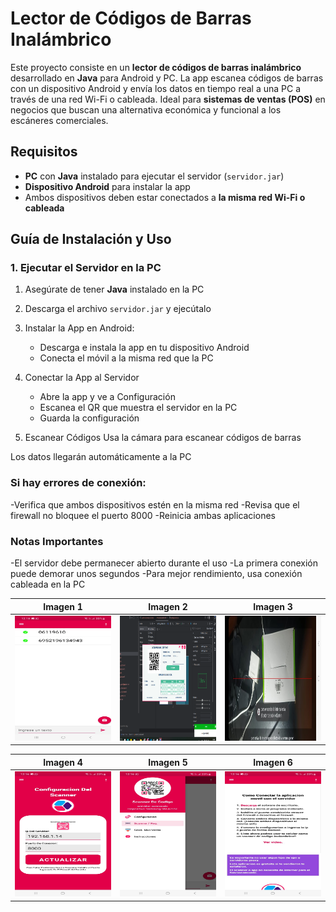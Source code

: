 # Lector de Códigos de Barras Inalámbrico

Este proyecto consiste en un **lector de códigos de barras inalámbrico** desarrollado en **Java** para Android y PC. La app escanea códigos de barras con un dispositivo Android y envía los datos en tiempo real a una PC a través de una red Wi-Fi o cableada. Ideal para **sistemas de ventas (POS)** en negocios que buscan una alternativa económica y funcional a los escáneres comerciales.

## Requisitos

- **PC** con **Java** instalado para ejecutar el servidor (`servidor.jar`)
- **Dispositivo Android** para instalar la app
- Ambos dispositivos deben estar conectados a **la misma red Wi-Fi o cableada**

## Guía de Instalación y Uso

### 1. Ejecutar el Servidor en la PC

1. Asegúrate de tener **Java** instalado en la PC
2. Descarga el archivo `servidor.jar` y ejecútalo
   
4. Instalar la App en Android:
   - Descarga e instala la app en tu dispositivo Android
   - Conecta el móvil a la misma red que la PC

5. Conectar la App al Servidor
   - Abre la app y ve a Configuración
   - Escanea el QR que muestra el servidor en la PC
   - Guarda la configuración

6. Escanear Códigos
Usa la cámara para escanear códigos de barras

Los datos llegarán automáticamente a la PC

### Si hay errores de conexión:
   -Verifica que ambos dispositivos estén en la misma red
   -Revisa que el firewall no bloquee el puerto 8000
   -Reinicia ambas aplicaciones

### Notas Importantes
   -El servidor debe permanecer abierto durante el uso
   -La primera conexión puede demorar unos segundos
   -Para mejor rendimiento, usa conexión cableada en la PC


| Imagen 1 | Imagen 2 | Imagen 3 |
|----------|----------|----------|
| <img src="capturas/2.jpeg" width="200" height="200" /> | <img src="capturas/2.png" width="200" height="200" /> | <img src="capturas/3.jpeg" width="200" height="200" /> |

| Imagen 4 | Imagen 5 | Imagen 6 |
|----------|----------|----------|
| <img src="capturas/4.jpeg" width="200" height="200" /> | <img src="capturas/5.jpeg" width="200" height="200" /> | <img src="capturas/6.jpeg" width="200" height="200" /> |


